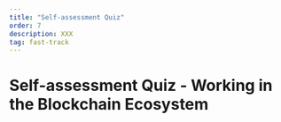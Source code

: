 ```yaml
---
title: "Self-assessment Quiz"
order: 7
description: XXX
tag: fast-track
---
```


# Self-assessment Quiz - Working in the Blockchain Ecosystem

##
